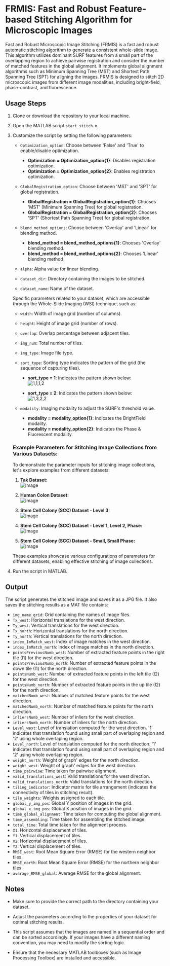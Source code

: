 # FRMIS: Fast and Robust Feature-based Stitching Algorithm for Microscopic Images

Fast and Robust Microscopic Image Stitching (FRMIS) is a fast and robust automatic stitching algorithm to generate a consistent whole-slide image. This algorithm utilizes dominant SURF features from a small part of the overlapping region to achieve pairwise registration and consider the number of matched features in the global alignment. It implements global alignment algorithms such as Minimum Spanning Tree (MST) and Shortest Path Spanning Tree (SPT) for aligning the images. FRMIS is designed to stitch 2D microscopic images from different image modalities, including bright-field, phase-contrast, and fluorescence. 

## Usage Steps

1. Clone or download the repository to your local machine.

2. Open the MATLAB script `start_stitch.m`.

3. Customize the script by setting the following parameters:
    
     - `Optimization_option`: Choose between 'False' and 'True' to enable/disable optimization.  
        - **Optimization = Optimization_option{1}**: Disables registration optimization.  
        - **Optimization = Optimization_option{2}**: Enables registration optimization.

    - `GlobalRegistration_option`: Choose between 'MST' and 'SPT' for global registration.  
        - **GlobalRegistration = GlobalRegistration_option{1}**: Chooses 'MST' (Minimum Spanning Tree) for global registration.  
        - **GlobalRegistration = GlobalRegistration_option{2}**: Chooses 'SPT' (Shortest Path Spanning Tree) for global registration.

    - `blend_method_options`: Choose between 'Overlay' and 'Linear' for blending method.  
       - **blend_method = blend_method_options{1}**: Chooses 'Overlay' blending method.  
       - **blend_method = blend_method_options{2}**: Chooses 'Linear' blending method
      
    - `alpha`: Alpha value for linear blending.
    
    - `dataset_dir`: Directory containing the images to be stitched.
    
    - `dataset_name`: Name of the dataset.
    
    Specific parameters related to your dataset, which are accessible through the Whole-Slide Imaging (WSI) technique, such as:
    - `width`: Width of image grid (number of columns).
    - `height`: Height of image grid (number of rows).
    - `overlap`: Overlap percentage between adjacent tiles.
    - `img_num`: Total number of tiles.
    - `img_type`: Image file type.
    - `sort_type`: Sorting type indicates the pattern of the grid (the sequence of capturing tiles).  
      - **sort_type = 1**: Indicates the pattern shown below:    
      ![1,1,1,2](https://github.com/labCOI/FRMIS/assets/60792530/642be80e-30ed-4553-a5ec-675348643044)

      - **sort_type = 2**: Indicates the pattern shown below:  
      ![1,3,2,2](https://github.com/labCOI/FRMIS/assets/60792530/f1720eb1-6854-40e2-9b38-7d04addd923c)

    - `modality`: Imaging modality to adjust the SURF's threshold value.     
      - **modality = modality_option{1}**: Indicates the BrightField modality.    
      - **modality = modality_option{2}**: Indicates the Phase & Fluorescent modality.  
   
    ### Example Parameters for Stitching Image Collections from Various Datasets:

    To demonstrate the parameter inputs for stitching image collections, let's explore examples from different datasets:  
    1. **Tak Dataset:**  
    ![image](https://github.com/labCOI/FRMIS/assets/60792530/9575a0f1-379a-4702-9371-8f4c3db290bd)
    
    3. **Human Colon Dataset:**  
    ![image](https://github.com/labCOI/FRMIS/assets/60792530/2a904a4e-3bcb-4432-953d-fa0ed9dfbeeb)
        
    5. **Stem Cell Colony (SCC) Dataset - Level 3:**   
    ![image](https://github.com/labCOI/FRMIS/assets/60792530/a39ebb15-be32-4378-a7cd-e739cae6e512)
    
    7. **Stem Cell Colony (SCC) Dataset - Level 1, Level 2, Phase:**    
    ![image](https://github.com/labCOI/FRMIS/assets/60792530/fca7f7d9-0395-4982-ba1a-345f9c1649bd)
     
    9. **Stem Cell Colony (SCC) Dataset - Small, Small Phase:**   
    ![image](https://github.com/labCOI/FRMIS/assets/60792530/0cc3f0aa-74da-4e16-b485-0b8b066db609)
   
     These examples showcase various configurations of parameters for different datasets, enabling effective stitching of image collections.
4. Run the script in MATLAB.

## Output

The script generates the stitched image and saves it as a JPG file. It also saves the stitching results as a MAT file contains:

- `img_name_grid`: Grid containing the names of image files.
- `Tx_west`: Horizontal translations for the west direction.
- `Ty_west`: Vertical translations for the west direction.
- `Tx_north`: Horizontal translations for the north direction.
- `Ty_north`: Vertical translations for the north direction.
- `index_ImMatch_west`: Index of image matches in the west direction.
- `index_ImMatch_north`: Index of image matches in the north direction.
- `pointsPreviousNumb_west`: Number of extracted feature points in the right tile (I1) for the west direction.
- `pointsPreviousNumb_north`: Number of extracted feature points in the down tile (I1) for the north direction.
- `pointsNumb_west`: Number of extracted feature points in the left tile (I2) for the west direction.
- `pointsNumb_north`: Number of extracted feature points in the up tile (I2) for the north direction.
- `matchedNumb_west`: Number of matched feature points for the west direction.
- `matchedNumb_north`: Number of matched feature points for the north direction.
- `inliersNumb_west`: Number of inliers for the west direction.
- `inliersNumb_north`: Number of inliers for the north direction.
- `Level_west`: Level of translation computed  for the west direction. '1' indicates that translation found using small part of overlaping region and '2' using whole overlaping region.
- `Level_north`: Level of translation computed for the north direction. '1' indicates that translation found using small part of overlaping region and '2' using whole overlaping region.
- `weight_north`: Weight of graph' edges for the north direction.
- `weight_west`: Weight of graph' edges for the west direction.
- `time_pairwise`: Time taken for pairwise alignment.
- `valid_translations_west`: Valid translations for the west direction.
- `valid_translations_north`: Valid translations for the north direction.
- `tiling_indicator`: Indicator matrix for tile arrangement (indicates the connectivity of tiles in stitching result).
- `tile_weights`: Weights assigned to each tile.
- `global_y_img_pos`: Global Y position of images in the grid.
- `global_x_img_pos`: Global X position of images in the grid.
- `time_global_alignment`: Time taken for computing the global alignment.
- `time_assembling`: Time taken for assembling the stitched image.
- `total_time`: Total time taken for the alignment process.
- `X1`: Horizontal displacement of tiles.
- `Y1`: Vertical displacement of tiles.
- `X2`: Horizontal displacement of tiles.
- `Y2`: Vertical displacement of tiles.
- `RMSE_west`: Root Mean Square Error (RMSE) for the western neighbor tiles.
- `RMSE_north`: Root Mean Square Error (RMSE) for the northern neighbor tiles.
- `average_RMSE_global`: Average RMSE for the global alignment.

## Notes

- Make sure to provide the correct path to the directory containing your dataset.

- Adjust the parameters according to the properties of your dataset for optimal stitching results.

- This script assumes that the images are named in a sequential order and can be sorted accordingly. If your images have a different naming convention, you may need to modify the sorting logic.

- Ensure that the necessary MATLAB toolboxes (such as Image Processing Toolbox) are installed and accessible.


